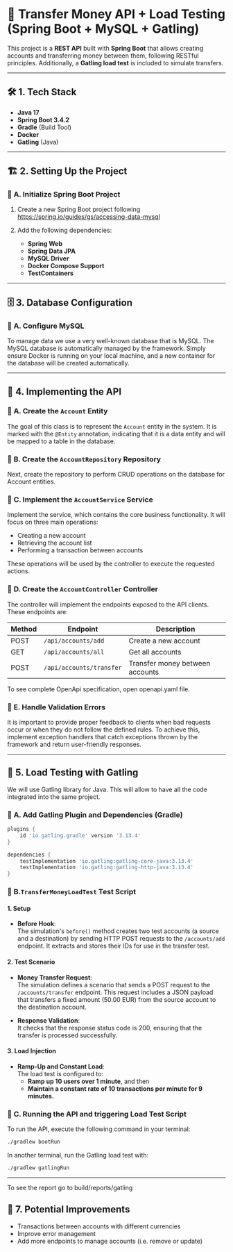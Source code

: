 # 🚀 Transfer Money API + Load Testing (Spring Boot + MySQL + Gatling)

This project is a **REST API** built with **Spring Boot** that allows creating accounts and transferring money between them, following RESTful principles. Additionally, a **Gatling load test** is included to simulate transfers.

---

## 🛠 **1. Tech Stack**

- **Java 17**
- **Spring Boot 3.4.2**
- **Gradle** (Build Tool)
- **Docker**
- **Gatling** (Java)

---

## 🏗 **2. Setting Up the Project**

### 📌 **A. Initialize Spring Boot Project**

1. Create a new Spring Boot project following https://spring.io/guides/gs/accessing-data-mysql

2. Add the following dependencies:
    - **Spring Web**
    - **Spring Data JPA**
    - **MySQL Driver**
    - **Docker Compose Support**
    - **TestContainers**

---

## 🗄 **3. Database Configuration**

### 📌 **A. Configure MySQL**
To manage data we use a very well-known database that is MySQL. The MySQL database is automatically managed by the framework. Simply ensure Docker is running on your local machine, and a new container for the database will be created automatically.

---

## 🔹 **4. Implementing the API**

### 📌 **A. Create the `Account` Entity**
The goal of this class is to represent the `Account` entity in the system. It is marked with the `@Entity` annotation, indicating that it is a data entity and will be mapped to a table in the database.

### 📌 **B. Create the `AccountRepository` Repository**
Next, create the repository to perform CRUD operations on the database for Account entities.

### 📌 **C. Implement the `AccountService` Service**
Implement the service, which contains the core business functionality. It will focus on three main operations:
- Creating a new account
- Retrieving the account list
- Performing a transaction between accounts

These operations will be used by the controller to execute the requested actions.

### 📌 **D. Create the `AccountController` Controller**
The controller will implement the endpoints exposed to the API clients. These endpoints are:

| Method | Endpoint                 | Description                     |
| ------ | ------------------------ | ------------------------------- |
| POST   | `/api/accounts/add`      | Create a new account            |
| GET    | `/api/accounts/all`      | Get all accounts                |
| POST   | `/api/accounts/transfer` | Transfer money between accounts |

To see complete OpenApi specification, open openapi.yaml file.

### 📌 **E. Handle Validation Errors**
It is important to provide proper feedback to clients when bad requests occur or when they do not follow the defined rules. To achieve this, implement exception handlers that catch exceptions thrown by the framework and return user-friendly responses.

---

## 🚀 **5. Load Testing with Gatling**
We will use Gatling library for Java. This will allow to have all the code integrated into the same project.

### 📌 **A. Add Gatling Plugin and Dependencies (Gradle)**

```gradle
plugins {
    id 'io.gatling.gradle' version '3.13.4'
}

dependencies {
    testImplementation 'io.gatling:gatling-core-java:3.13.4'
    testImplementation 'io.gatling:gatling-http-java:3.13.4'
}
```
### 📌 **B.`TransferMoneyLoadTest` Test Script**
#### 1. Setup

- **Before Hook**:  
  The simulation's `before()` method creates two test accounts (a source and a destination) by sending HTTP POST requests to the `/accounts/add` endpoint. It extracts and stores their IDs for use in the transfer test.

#### 2. Test Scenario

- **Money Transfer Request**:  
  The simulation defines a scenario that sends a POST request to the `/accounts/transfer` endpoint. This request includes a JSON payload that transfers a fixed amount (50.00 EUR) from the source account to the destination account.

- **Response Validation**:  
  It checks that the response status code is 200, ensuring that the transfer is processed successfully.

#### 3. Load Injection

- **Ramp-Up and Constant Load**:  
  The load test is configured to:
   - **Ramp up 10 users over 1 minute**, and then
   - **Maintain a constant rate of 10 transactions per minute for 9 minutes.**

### 📌 **C. Running the API and triggering Load Test Script**

To run the API, execute the following command in your terminal:
```sh
./gradlew bootRun
```

In another terminal, run the Gatling load test with:
```sh
./gradlew gatlingRun
```
---

To see the report go to build/reports/gatling

## 🚀 **7. Potential Improvements**
- Transactions between accounts with different currencies
- Improve error management
- Add more endpoints to manage accounts (i.e. remove or update)


